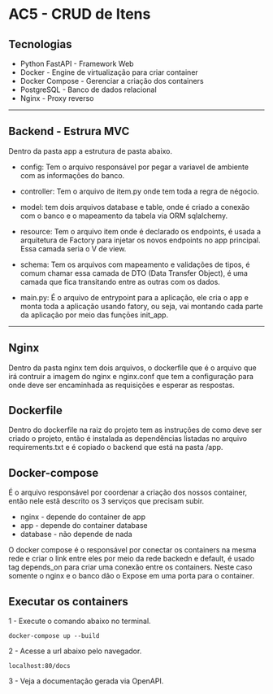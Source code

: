 # AC5 - CRUD de Itens

## Tecnologias
- Python FastAPI - Framework Web
- Docker - Engine de virtualização para criar container
- Docker Compose - Gerenciar a criação dos containers
- PostgreSQL - Banco de dados relacional
- Nginx - Proxy reverso

---

## Backend - Estrura MVC

Dentro da pasta app a estrutura de pasta abaixo.

- config: Tem o arquivo responsável por pegar a variavel de ambiente com as informações do banco.
- controller: Tem o arquivo de item.py onde tem toda a regra de négocio.
- model: tem dois arquivos database e table, onde é criado a conexão com o banco e o mapeamento da tabela via ORM sqlalchemy.
- resource: Tem o arquivo item onde é declarado os endpoints, é usada a arquitetura de Factory para injetar os novos endpoints no app principal. Essa camada seria o V de view.
- schema: Tem os arquivos com mapeamento e validações de tipos, é comum chamar essa camada de DTO (Data Transfer Object), é uma camada que fica transitando entre as outras com os dados.

- main.py: É o arquivo de entrypoint para a aplicação, ele cria o app e monta toda a aplicação usando fatory, ou seja, vai montando cada parte da aplicação por meio das funçōes init_app.

---
## Nginx

Dentro da pasta nginx tem dois arquivos, o dockerfile que é o arquivo que irá contruir a imagem do nginx e nginx.conf que tem a configuração para onde deve ser encaminhada as requisições e esperar as respostas.


## Dockerfile

Dentro do dockerfile na raiz do projeto tem as instruções de como deve ser criado o projeto, então é instalada as dependências listadas no arquivo requirements.txt e é copiado o backend que está na pasta /app.


## Docker-compose

É o arquivo responsável por coordenar a criação dos nossos container, então nele estã descrito os 3 serviços que precisam subir.
- nginx - depende do container de app
- app - depende do container database
- database - não depende de nada

O docker compose é o responsável por conectar os containers na mesma rede e criar o link entre eles por meio da rede backedn e default, é usado tag depends_on para criar uma conexão entre os containers.
Neste caso somente o nginx e o banco dão o Expose em uma porta para o container.

## Executar os containers

1 - Execute o comando abaixo no terminal.
``` shell
docker-compose up --build
```

2 - Acesse a url abaixo pelo navegador.
``` shell
localhost:80/docs
```

3 - Veja a documentação gerada via OpenAPI.
